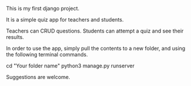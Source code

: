 This is my first django project.

It is a simple quiz app for teachers and students.

Teachers can CRUD questions. Students can attempt a quiz and see their results.

In order to use the app, simply pull the contents to a new folder, and using the following terminal commands.

cd "Your folder name"
python3 manage.py runserver


Suggestions are welcome.
